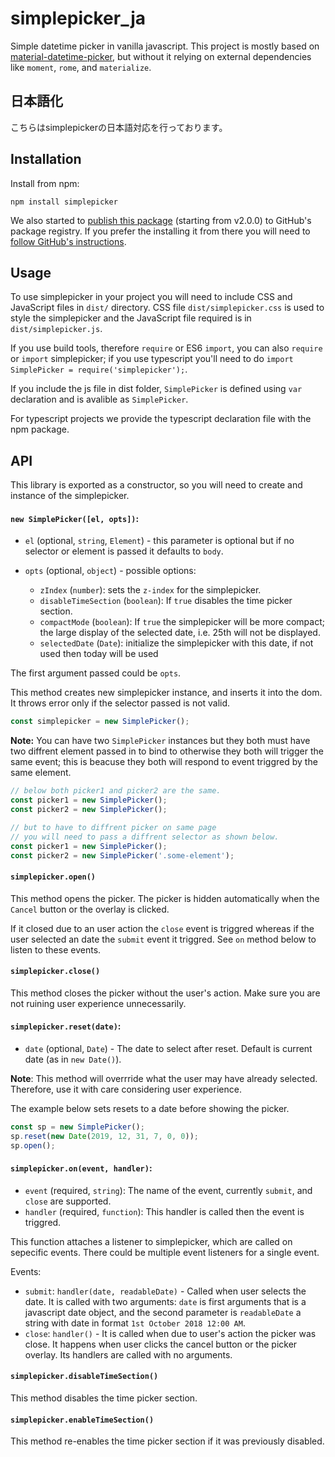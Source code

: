 # simplepicker_ja

Simple datetime picker in vanilla javascript.
This project is mostly based on [material-datetime-picker](https://github.com/ripjar/material-datetime-picker), but
without it relying on external dependencies like `moment`,
`rome`, and `materialize`.

## 日本語化
こちらはsimplepickerの日本語対応を行っております。

## Installation

Install from npm:
```
npm install simplepicker
```

We also started to [publish this package](https://github.com/priyank-p/simplepicker/packages/) (starting from v2.0.0) to GitHub's package registry.
If you prefer the installing it from there you will need to [follow GitHub's instructions](https://help.github.com/en/articles/configuring-npm-for-use-with-github-package-registry#installing-a-package).

## Usage

To use simplepicker in your project you will need to include
CSS and JavaScript files in `dist/` directory. CSS file `dist/simplepicker.css`
is used to style the simplepicker and the JavaScript file required is in `dist/simplepicker.js`.

If you use build tools, therefore `require` or ES6 `import`, you can also
`require` or `import` simplepicker; if you use typescript you'll need to do
`import SimplePicker = require('simplepicker');`.

If you include the js file in dist folder, `SimplePicker` is defined using
`var` declaration and is avalible as `SimplePicker`.

For typescript projects we provide the typescript declaration file
with the npm package.

## API

This library is exported as a constructor, so you will need to create
and instance of the simplepicker.

#### `new SimplePicker([el, opts])`:
  * `el` (optional, `string`, `Element`) - this parameter is optional
  but if no selector or element is passed it defaults to `body`.

  * `opts` (optional, `object`) - possible options:
    - `zIndex` (`number`): sets the `z-index` for the simplepicker.
    - `disableTimeSection` (`boolean`): If `true` disables the time picker section.
    - `compactMode` (`boolean`): If `true` the simplepicker will be more compact; the large
                                 display of the selected date, i.e. 25th will not be displayed.
    - `selectedDate` (`Date`): initialize the simplepicker with this date, if not used then today
                               will be used

The first argument passed could be `opts`.

This method creates new simplepicker instance, and inserts it into the dom.
It throws error only if the selector passed is not valid.
```javascript
const simplepicker = new SimplePicker();
```

**Note:** You can have two `SimplePicker` instances but they both must have
two diffrent element passed in to bind to otherwise they both will trigger the same
event; this is beacuse they both will respond to event triggred by the same element.

```javascript
// below both picker1 and picker2 are the same.
const picker1 = new SimplePicker();
const picker2 = new SimplePicker();

// but to have to diffrent picker on same page
// you will need to pass a diffrent selector as shown below.
const picker1 = new SimplePicker();
const picker2 = new SimplePicker('.some-element');
```

#### `simplepicker.open()`

This method opens the picker. The picker is hidden automatically
when the `Cancel` button or the overlay is clicked.

If it closed due to an user action the `close` event is triggred whereas
if the user selected an date the `submit` event it triggred. See `on` method
below to listen to these events.

#### `simplepicker.close()`

This method closes the picker without the user's action.
Make sure you are not ruining user experience unnecessarily.

#### `simplepicker.reset(date)`:
  * `date` (optional, `Date`) - The date to select after reset. Default is current date (as in `new Date()`).

**Note**: This method will overrride what the user may have already selected. Therefore,
use it with care considering user experience.

The example below sets resets to a date before showing the picker.
```javascript
const sp = new SimplePicker();
sp.reset(new Date(2019, 12, 31, 7, 0, 0));
sp.open();
```

#### `simplepicker.on(event, handler)`:
  - `event` (required, `string`): The name of the event, currently
    `submit`, and `close` are supported.
  - `handler` (required, `function`): This handler is called then
    the event is triggred.

This function attaches a listener to simplepicker, which are called on sepecific events.
There could be multiple event listeners for a single event.

Events:
  - `submit`: `handler(date, readableDate)` - Called
    when user selects the date. It is called with two arguments:
    `date` is first arguments that is a javascript date object, and
    the second parameter is `readableDate` a string with date in format
    `1st October 2018 12:00 AM`.
  - `close`: `handler()` - It is called when due to user's action the
    picker was close. It happens when user clicks the cancel button
    or the picker overlay. Its handlers are called with no arguments.

#### `simplepicker.disableTimeSection()`

This method disables the time picker section.

#### `simplepicker.enableTimeSection()`

This method re-enables the time picker section if it was previously disabled.
